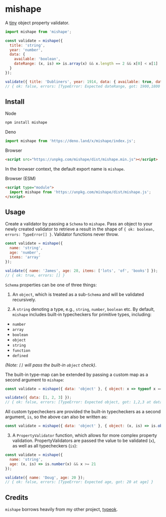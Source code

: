 # mishape

A [tiny](https://bundlephobia.com/package/mishape) object property validator.

```js
import mishape from 'mishape';

const validate = mishape({
  title: 'string',
  year: 'number',
  data: {
    available: 'boolean',
    dateRange: (x, is) => is.array(x) && x.length == 2 && x[0] < x[1]
  }
});

validate({ title: 'Dubliners', year: 1914, data: { available: true, dateRange: [1900, 1800] } })
// { ok: false, errors: [TypeError: Expected dateRange, got: 1900,1800 at data.dateRange] }
```

## Install

Node
```bash
npm install mishape
```

Deno
```js
import mishape from 'https://deno.land/x/mishape/index.js';
```

Browser
```html
<script src="https://unpkg.com/mishape/dist/mishape.min.js"></script>
```

In the browser context, the default export name is `mishape`.

Browser (ESM)
```html
<script type="module">
  import mishape from 'https://unpkg.com/mishape/dist/mishape.js';
</script>
```

## Usage

Create a validator by passing a `Schema` to `mishape`. Pass an object to your newly created validator to retrieve a result in the shape of `{ ok: boolean, errors: TypeError[] }`. Validator functions never throw.

```js
const validate = mishape({
  name: 'string',
  age: 'number',
  items: 'array'
});

validate({ name: 'James', age: 28, items: ['lots', 'of', 'books'] });
// { ok: true, errors: [] }
```

`Schema` properties can be one of three things:

1. An `object`, which is treated as a sub-`Schema` and will be validated recursively.

2. A `string` denoting a type, e.g., `string`, `number`, `boolean` etc. By default, `mishape` includes built-in typecheckers for primitive types, including:

* `number`
* `array`
* `boolean`
* `object`
* `string`
* `function`
* `defined`

*(Note: `[]` will pass the built-in `object` check)*.

The built-in type-map can be extended by passing a custom map as a second argument to `mishape`:

```js
const validate = mishape({ data: 'object' }, { object: x => typeof x == 'object' && x != null && !Array.isArray(x) });

validate({ data: [1, 2, 3] });
// { ok: false, errors: [TypeError: Expected object, got: 1,2,3 at data] }
```

All custom typecheckers are provided the built-in typecheckers as a second argument, `is`, so the above can also be written as:

```js
const validate = mishape({ data: 'object' }, { object: (x, is) => is.object(x) && !is.array(x) });
```

3. A `PropertyValidator` function, which allows for more complex property validation. PropertyValidators are passed the value to be validated (`x`), as well as all typecheckers (`is`):

```js
const validate = mishape({
  name: 'string',
  age: (x, is) => is.number(x) && x >= 21
});

validate({ name: 'Doug', age: 20 });
// { ok: false, errors: [TypeError: Expected age, got: 20 at age] }
```

## Credits

`mishape` borrows heavily from my other project, [typeok](https://github.com/kevinfiol/typeok).